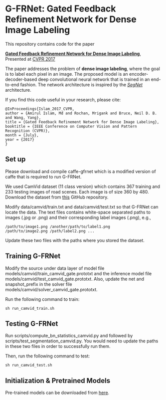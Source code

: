 # G-FRNet: Gated Feedback Refinement Network for Dense Image Labeling

This repository contains code for the paper  

**[Gated Feedback Refinement Network for Dense Image Labeling](http://www.cs.umanitoba.ca/~ywang/papers/cvpr17.pdf)**,
<br>
Presented at [CVPR 2017](http://cvpr2017.thecvf.com/)

The paper addresses the problem of **dense image labeling**, where the goal is to label each pixel in an image. The proposed model is an encoder-decoder-based deep convolutional neural network that is trained in an end-to-end fashion. The network architecture is inspired by the *[SegNet](https://github.com/alexgkendall/caffe-segnet)* architecture.

If you find this code useful in your research, please cite:

    @InProceedings{Islam_2017_CVPR,
	author = {Amirul Islam, Md and Rochan, Mrigank and Bruce, Neil D. B. and Wang, Yang},
	title = {Gated Feedback Refinement Network for Dense Image Labeling},
	booktitle = {IEEE Conference on Computer Vision and Pattern Recognition (CVPR)},
	month = {July},
	year = {2017}
    }

## Set up
Please download and compile caffe-gfrnet which is a modified version of caffe that is required to run G-FRNet.

We used CamVid dataset (11 class version) which contains 367 training and 233 testing images of road scenes. Each image is of  size 360 by 480. Download the dataset from [this](https://github.com/alexgkendall/SegNet-Tutorial/tree/master/CamVid) GitHub repository.

Modify data/camvid/train.txt and data/camvid/test.txt so that G-FRNet can locate the data. The text files contains white-space separated paths to images (.jpg or .png) and their corresponding label images (.png), e.g., 

	/path/to/image1.png /another/path/to/label1.png 
	/path/to/image2.png /path/label2.png ...

Update these two files with the paths where you stored the dataset.
 
## Training G-FRNet

Modify the source under data layer of model file models/camvid/train_camvid_gate.prototxt and the inference model file models/camvid/test_camvid_gate.prototxt. Also, update the net and snapshot_prefix in the solver file 
models/camvid/solver_camvid_gate.prototxt.

Run the following command to train:

    sh run_camvid_train.sh
    
## Testing G-FRNet

Run scripts/compute_bn_statistics_camvid.py and followed by scripts/test_segmentation_camvid.py. You would need to update the paths in these two files in order to successfully run them.

Then, run the following command to test:

    sh run_camvid_test.sh


## Initialization & Pretrained Models
Pre-trained models can be downloaded from [here](https://drive.google.com/open?id=0B4FSw1mplCQTblNkQmlzTU9ROTQ). 

    
